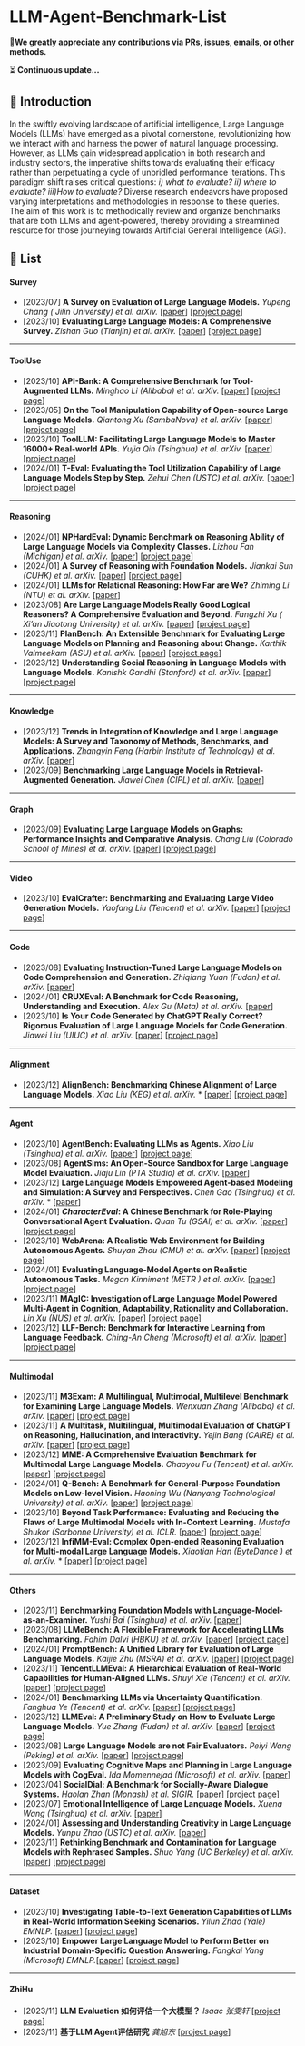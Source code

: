 # LLM-Agent-Benchmark-List

🤗**We greatly appreciate any contributions via PRs, issues, emails, or other methods.**

⏳ **Continuous update...**

## :book: Introduction

In the swiftly evolving landscape of artificial intelligence, Large Language Models (LLMs) have emerged as a pivotal cornerstone, revolutionizing how we interact with and harness the power of natural language processing.  However, as LLMs gain widespread application in both research and industry sectors, the imperative shifts towards evaluating their efficacy rather than perpetuating a cycle of unbridled performance iterations. This paradigm shift raises critical questions: *i) what to evaluate?  ii) where to evaluate? iii)How to evaluate?* Diverse research endeavors have proposed varying interpretations and methodologies in response to these queries. The aim of this work is to methodically review and organize benchmarks that are both LLMs and agent-powered, thereby providing a streamlined resource for those journeying towards Artificial General Intelligence (AGI).



## :dizzy: List

#### Survey

- [2023/07] **A Survey on Evaluation of Large Language Models.** *Yupeng Chang ( Jilin University) et al. arXiv.* [[paper](https://arxiv.org/pdf/2307.03109.pdf)] [[project page](https://github.com/MLGroupJLU/LLM-eval-survey)]
- [2023/10] **Evaluating Large Language Models: A Comprehensive Survey.** *Zishan Guo (Tianjin) et al. arXiv.* [[paper](https://arxiv.org/pdf/2310.19736.pdf)] [[project page](https://github.com/tjunlp-lab/Awesome-LLMs-Evaluation-Papers)]

----------------------

#### ToolUse

- [2023/10] **API-Bank: A Comprehensive Benchmark for Tool-Augmented LLMs.** *Minghao Li (Alibaba) et al. arXiv.* [[paper](https://arxiv.org/pdf/2304.08244.pdf)] [[project page](https://github.com/AlibabaResearch/DAMO-ConvAI/tree/main/api-bank)]
- [2023/05] **On the Tool Manipulation Capability of Open-source Large Language Models.** *Qiantong Xu (SambaNova) et al. arXiv.* [[paper](https://arxiv.org/pdf/2305.16504.pdf)] [[project page](https://github.com/sambanova/toolbench)]
- [2023/10] **ToolLLM: Facilitating Large Language Models to Master 16000+ Real-world APIs.**  *Yujia Qin (Tsinghua) et al. arXiv.* [[paper](https://arxiv.org/pdf/2307.16789.pdf)] [[project page](https://github.com/OpenBMB/ToolBench)]
- [2024/01] **T-Eval: Evaluating the Tool Utilization Capability of Large Language Models Step by Step.** *Zehui Chen (USTC) et al. arXiv.* [[paper](https://arxiv.org/pdf/2312.14033.pdf)] [[project page](https://github.com/open-compass/T-Eval)]

----------------------------

#### Reasoning

- [2024/01] **NPHardEval: Dynamic Benchmark on Reasoning Ability of Large Language Models via Complexity Classes.** *Lizhou Fan (Michigan) et al. arXiv.* [[paper](https://arxiv.org/pdf/2312.14890v2.pdf)] [[project page](https://github.com/casmlab/NPHardEval)]
- [2024/01] **A Survey of Reasoning with Foundation Models.** *Jiankai Sun (CUHK) et al. arXiv.* [[paper](https://arxiv.org/pdf/2312.11562.pdf)] [[project page](https://github.com/reasoning-survey/Awesome-Reasoning-Foundation-Models)]
- [2024/01] **LLMs for Relational Reasoning: How Far are We?** *Zhiming Li (NTU) et al. arXiv.* [[paper](https://arxiv.org/pdf/2401.09042.pdf)]
- [2023/08] **Are Large Language Models Really Good Logical Reasoners? A Comprehensive Evaluation and Beyond.** *Fangzhi Xu ( Xi’an Jiaotong University) et al. arXiv.* [[paper](https://arxiv.org/pdf/2306.09841.pdf)] [[project page](https://github.com/DeepReasoning/NeuLR)]
- [2023/11] **PlanBench: An Extensible Benchmark for Evaluating Large Language Models on Planning and Reasoning about Change.** *Karthik Valmeekam (ASU) et al. arXiv.* [[paper](https://arxiv.org/pdf/2206.10498.pdf)] [[project page](https://github.com/karthikv792/LLMs-Planning)]
- [2023/12] **Understanding Social Reasoning in Language Models with Language Models.** *Kanishk Gandhi (Stanford) et al. arXiv.* [[paper](https://arxiv.org/pdf/2306.15448.pdf)] [[project page](https://sites.google.com/view/social-reasoning-lms)]

------------------------------------

#### Knowledge

- [2023/12] **Trends in Integration of Knowledge and Large Language Models: A Survey and Taxonomy of Methods, Benchmarks, and Applications.** *Zhangyin Feng (Harbin Institute of Technology) et al. arXiv.* [[paper](https://arxiv.org/pdf/2311.05876.pdf)]
- [2023/09] **Benchmarking Large Language Models in Retrieval-Augmented Generation.** *Jiawei Chen (CIPL) et al. arXiv.* [[paper](https://arxiv.org/pdf/2309.01431.pdf)]

-----------------------------------

#### Graph

- [2023/09] **Evaluating Large Language Models on Graphs: Performance Insights and Comparative Analysis.** *Chang Liu (Colorado School of Mines) et al. arXiv.* [[paper](https://arxiv.org/pdf/2308.11224.pdf)] [[project page](https://github.com/Ayame1006/LLMtoGraph)]

-----------------------------------------

#### Video

- [2023/10] **EvalCrafter: Benchmarking and Evaluating Large Video Generation Models.** *Yaofang Liu (Tencent) et al. arXiv.* [[paper](https://arxiv.org/pdf/2310.11440.pdf)] [[project page](https://evalcrafter.github.io/)]

-----------------------------------

#### Code

- [2023/08] **Evaluating Instruction-Tuned Large Language Models on Code Comprehension and Generation.** *Zhiqiang Yuan (Fudan) et al. arXiv.* [[paper](https://arxiv.org/pdf/2308.01240.pdf)]
- [2024/01] **CRUXEval: A Benchmark for Code Reasoning, Understanding and Execution.** *Alex Gu (Meta) et al. arXiv.* [[paper](https://arxiv.org/pdf/2401.03065.pdf)]
- [2023/10] **Is Your Code Generated by ChatGPT Really Correct? Rigorous Evaluation of Large Language Models for Code Generation.** *Jiawei Liu (UIUC) et al. arXiv.* [[paper](https://arxiv.org/pdf/2305.01210.pdf)] [[project page](https://github.com/evalplus/evalplus)]

---------------------------------

#### Alignment

- [2023/12] **AlignBench: Benchmarking Chinese Alignment of Large Language Models.** *Xiao Liu (KEG) et al. arXiv.* * [[paper](https://arxiv.org/pdf/2311.18743.pdf)] [[project page](https://github.com/THUDM/AlignBench)]

----------------------------

#### Agent

- [2023/10] **AgentBench: Evaluating LLMs as Agents.**  *Xiao Liu (Tsinghua) et al. arXiv.* [[paper](https://arxiv.org/abs/2308.03688)] [[project page](https://github.com/THUDM/AgentBench)]
- [2023/08] **AgentSims: An Open-Source Sandbox for Large Language Model Evaluation.** *Jiaju Lin (PTA Studio) et al. arXiv.* [[paper](https://arxiv.org/pdf/2308.04026.pdf)] 
- [2023/12] **Large Language Models Empowered Agent-based Modeling and Simulation: A Survey and Perspectives.** *Chen Gao (Tsinghua) et al. arXiv.* * [[paper](https://arxiv.org/pdf/2312.11970.pdf)]
- [2024/01] ***CharacterEval*: A Chinese Benchmark for Role-Playing Conversational Agent Evaluation.** *Quan Tu (GSAI) et al. arXiv.* [[paper](https://arxiv.org/pdf/2401.01275.pdf)] [[project page](https://github.com/morecry/CharacterEval)]
- [2023/10] **WebArena: A Realistic Web Environment for Building Autonomous Agents.** *Shuyan Zhou (CMU) et al. arXiv.* [[paper](https://arxiv.org/pdf/2307.13854.pdf)] [[project page](https://webarena.dev/)]
- [2024/01] **Evaluating Language-Model Agents on Realistic Autonomous Tasks.** *Megan Kinniment (METR ) et al. arXiv.* [[paper](https://arxiv.org/pdf/2312.11671.pdf)] [[project page](https://metr.org/)]
- [2023/11] **MAgIC: Investigation of Large Language Model Powered Multi-Agent in Cognition, Adaptability, Rationality and Collaboration.** *Lin Xu (NUS) et al. arXiv.* [[paper](https://arxiv.org/pdf/2311.08562.pdf)] [[project page](https://github.com/cathyxl/MAgIC)]
- [2023/12] **LLF-Bench: Benchmark for Interactive Learning from Language Feedback.** *Ching-An Cheng (Microsoft) et al. arXiv.* [[paper](https://arxiv.org/pdf/2312.06853.pdf)] [[project page](https://microsoft.github.io/LLF-Bench/)]

-----------------------------------

#### Multimodal

- [2023/11] **M3Exam: A Multilingual, Multimodal, Multilevel Benchmark for Examining Large Language Models.** *Wenxuan Zhang (Alibaba) et al. arXiv.* [[paper](https://arxiv.org/pdf/2306.05179.pdf)] [[project page](https://github.com/DAMO-NLP-SG/M3Exam?tab=readme-ov-file)]
- [2023/11] **A Multitask, Multilingual, Multimodal Evaluation of ChatGPT on Reasoning, Hallucination, and Interactivity.** *Yejin Bang (CAiRE) et al. arXiv.* [[paper](https://arxiv.org/pdf/2302.04023.pdf)] [[project page](https://github.com/HLTCHKUST/chatgpt-evaluation)]
- [2023/12] **MME: A Comprehensive Evaluation Benchmark for Multimodal Large Language Models.** *Chaoyou Fu (Tencent) et al. arXiv.* [[paper](https://arxiv.org/pdf/2306.13394.pdf)] [[project page](https://github.com/BradyFU/Awesome-Multimodal-Large-Language-Models/tree/Evaluation)]
- [2024/01] **Q-Bench: A Benchmark for General-Purpose Foundation Models on Low-level Vision.** *Haoning Wu (Nanyang Technological University) et al. arXiv.* [[paper](https://arxiv.org/abs/2309.14181)] [[project page](https://github.com/Q-Future/Q-Bench?tab=readme-ov-file)]
- [2023/10] **Beyond Task Performance: Evaluating and Reducing the Flaws of Large Multimodal Models with In-Context Learning.** *Mustafa Shukor (Sorbonne University) et al. ICLR.* [[paper](https://arxiv.org/pdf/2310.00647.pdf)] [[project page](https://github.com/mshukor/EvALign-ICL)]
- [2023/12] **InfiMM-Eval: Complex Open-ended Reasoning Evaluation for Multi-modal Large Language Models.** *Xiaotian Han (ByteDance ) et al. arXiv.* * [[paper](https://arxiv.org/pdf/2311.11567.pdf)] [[project page](https://infimm.github.io/InfiMM-Eval/)]

----------------------------------

#### Others

- [2023/11] **Benchmarking Foundation Models with Language-Model-as-an-Examiner.** *Yushi Bai (Tsinghua) et al. arXiv.* [[paper](https://arxiv.org/pdf/2306.04181.pdf)]
- [2023/08] **LLMeBench: A Flexible Framework for Accelerating LLMs Benchmarking.** *Fahim Dalvi (HBKU) et al. arXiv.* [[paper](https://arxiv.org/pdf/2308.04945.pdf)] [[project page](https://github.com/qcri/LLMeBench/)]
- [2024/01] **PromptBench: A Unified Library for Evaluation of Large Language Models.** *Kaijie Zhu (MSRA) et al. arXiv.* [[paper](https://arxiv.org/pdf/2312.07910.pdf)] [[project page](https://github.com/microsoft/promptbench)]
- [2023/11] **TencentLLMEval: A Hierarchical Evaluation of Real-World Capabilities for Human-Aligned LLMs.** *Shuyi Xie (Tencent) et al. arXiv.* [[paper](https://arxiv.org/pdf/2311.05374.pdf)] [[project page](https://github.com/xsysigma/TencentLLMEval)]
- [2024/01] **Benchmarking LLMs via Uncertainty Quantification.** *Fanghua Ye (Tencent) et al. arXiv.* [[paper](https://arxiv.org/pdf/2401.12794.pdf)] [[project page](https://github.com/smartyfh/LLM-Uncertainty-Bench)]
- [2023/12] **LLMEval: A Preliminary Study on How to Evaluate Large Language Models.** *Yue Zhang (Fudan) et al. arXiv.* [[paper](https://arxiv.org/pdf/2312.07398.pdf)] [[project page](https://github.com/llmeval)]
- [2023/08] **Large Language Models are not Fair Evaluators.** *Peiyi Wang (Peking) et al. arXiv.* [[paper](https://arxiv.org/pdf/2305.17926.pdf)] [[project page](https://github.com/i-Eval/FairEval)]
- [2023/09] **Evaluating Cognitive Maps and Planning in Large Language Models with CogEval.** *Ida Momennejad (Microsoft)  et al. arXiv.*  [[paper](https://arxiv.org/pdf/2309.15129.pdf)]
- [2023/04] **SocialDial: A Benchmark for Socially-Aware Dialogue Systems.** *Haolan Zhan (Monash) et al. SIGIR.* [[paper](https://arxiv.org/pdf/2304.12026.pdf)] [[project page](https://github.com/zhanhl316/SocialDial)]
- [2023/07] **Emotional Intelligence of Large Language Models.** *Xuena Wang (Tsinghua) et al. arXiv.* [[paper](https://arxiv.org/ftp/arxiv/papers/2307/2307.09042.pdf)]
- [2024/01] **Assessing and Understanding Creativity in Large Language Models.** *Yunpu Zhao (USTC) et al. arXiv.* [[paper](https://arxiv.org/pdf/2401.12491.pdf)]
- [2023/11] **Rethinking Benchmark and Contamination for Language Models with Rephrased Samples.** *Shuo Yang (UC Berkeley) et al. arXiv.* [[paper](https://arxiv.org/pdf/2311.04850.pdf)] [[project page](https://github.com/lm-sys/llm-decontaminator)]

----------------------
#### Dataset

- [2023/10] **Investigating Table-to-Text Generation Capabilities of LLMs in Real-World Information Seeking Scenarios.** *Yilun Zhao (Yale) EMNLP.* [[paper](https://aclanthology.org/2023.emnlp-industry.17.pdf)] [[project page](https://github.com/yale-nlp/LLM-T2T)]
- [2023/10] **Empower Large Language Model to Perform Better on Industrial Domain-Specific Question Answering.** *Fangkai Yang (Microsoft) EMNLP.*[[paper](https://arxiv.org/pdf/2305.11541.pdf)] [[project page](https://github.com/microsoft/Microsoft-Q-A-MSQA-)]

------------------------------

#### ZhiHu

- [2023/11] **LLM Evaluation 如何评估一个大模型？** *Isaac 张雯轩* [[project page](https://zhuanlan.zhihu.com/p/644373658)]
- [2023/11] **基于LLM Agent评估研究** *龚旭东* [[project page](https://zhuanlan.zhihu.com/p/669325175)]



